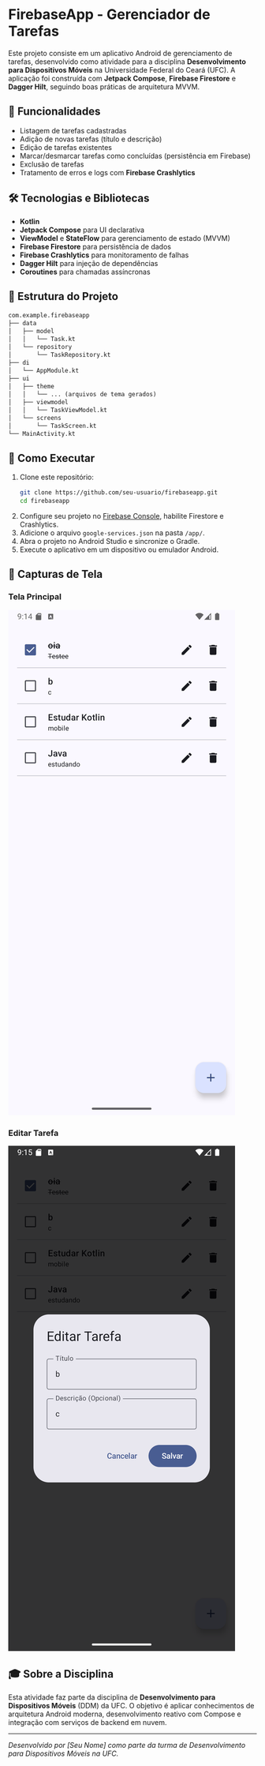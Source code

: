 # FirebaseApp - Gerenciador de Tarefas

Este projeto consiste em um aplicativo Android de gerenciamento de tarefas, desenvolvido como atividade para a disciplina **Desenvolvimento para Dispositivos Móveis** na Universidade Federal do Ceará (UFC). A aplicação foi construída com **Jetpack Compose**, **Firebase Firestore** e **Dagger Hilt**, seguindo boas práticas de arquitetura MVVM.

## 📝 Funcionalidades

- Listagem de tarefas cadastradas
- Adição de novas tarefas (título e descrição)
- Edição de tarefas existentes
- Marcar/desmarcar tarefas como concluídas (persistência em Firebase)
- Exclusão de tarefas
- Tratamento de erros e logs com **Firebase Crashlytics**

## 🛠 Tecnologias e Bibliotecas

- **Kotlin**
- **Jetpack Compose** para UI declarativa
- **ViewModel** e **StateFlow** para gerenciamento de estado (MVVM)
- **Firebase Firestore** para persistência de dados
- **Firebase Crashlytics** para monitoramento de falhas
- **Dagger Hilt** para injeção de dependências
- **Coroutines** para chamadas assíncronas

## 📁 Estrutura do Projeto

```
com.example.firebaseapp
├── data
│   ├── model
│   │   └── Task.kt
│   └── repository
│       └── TaskRepository.kt
├── di
│   └── AppModule.kt
├── ui
│   ├── theme
│   │   └── ... (arquivos de tema gerados)
│   ├── viewmodel
│   │   └── TaskViewModel.kt
│   └── screens
│       └── TaskScreen.kt
└── MainActivity.kt
```

## 🚀 Como Executar

1. Clone este repositório:
   ```bash
   git clone https://github.com/seu-usuario/firebaseapp.git
   cd firebaseapp
   ```
2. Configure seu projeto no [Firebase Console](https://console.firebase.google.com/), habilite Firestore e Crashlytics.
3. Adicione o arquivo `google-services.json` na pasta `/app/`.
4. Abra o projeto no Android Studio e sincronize o Gradle.
5. Execute o aplicativo em um dispositivo ou emulador Android.

## 📸 Capturas de Tela

### Tela Principal

![Tela Principal](printhome.png)

### Editar Tarefa

![Editar Tarefa](printedit.png)

## 🎓 Sobre a Disciplina

Esta atividade faz parte da disciplina de **Desenvolvimento para Dispositivos Móveis** (DDM) da UFC. O objetivo é aplicar conhecimentos de arquitetura Android moderna, desenvolvimento reativo com Compose e integração com serviços de backend em nuvem.

---

*Desenvolvido por [Seu Nome] como parte da turma de Desenvolvimento para Dispositivos Móveis na UFC.*

